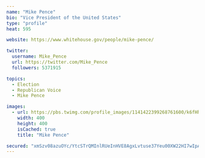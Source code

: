 ```yaml
---
name: "Mike Pence"
bio: "Vice President of the United States"
type: "profile"
heat: 595

website: https://www.whitehouse.gov/people/mike-pence/

twitter:
  username: Mike_Pence
  url: https://twitter.com/Mike_Pence
  followers: 5371915

topics:
  - Election
  - Republican Voice
  - Mike Pence

images:
  - url: https://pbs.twimg.com/profile_images/1141422399268761600/k6fHhBbh_400x400.jpg
    width: 400
    height: 400
    isCached: true
    title: "Mike Pence"

secured: "xmSzv08azuOYc/YtcSTrQMInlRUeInHVE8AgxLvtuse37Yeu00XW22HI7wIpAEzxFRj4B0113GUOxYjhuiMmmn3NKhuJNpK35cgHv8dUgB1haUWYxr5Q5T3m4Z7MJdrcuKiKgT90RtTOnISXX2L9yPyXzCyVYu+bK6uuvkcGlpjkyK3ikoQQuY3UNk9nFA3DYs5XLe/5/6FZpEFCU3HzG6xrU6Isx97dhrpJdqaKkWg5vuKtMep6gQzeYnqACJPJ4+dN0IhVubp8KxXpMN2AJelifiyCsrKChzF2IxwaDirzXhb1dnZP4Oa8ARFDyA2TSQ8EOMSdEZel/A1M6iGgpzOYALzHabbpgnlu2m3Avl2IxLljfRPlQ+k5F4GJSSG2EZ1gMWOMsb5qAN4WVE5V6U51UwgYSfGZ6IdfaEMU7UU=;UH5bZbPB7DxQen04xCOLtQ=="
---
```


